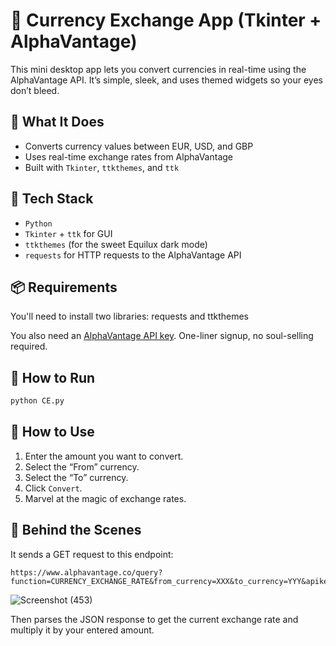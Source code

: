 # 💱 Currency Exchange App (Tkinter + AlphaVantage)

This mini desktop app lets you convert currencies in real-time using the AlphaVantage API. It’s simple, sleek, and uses themed widgets so your eyes don’t bleed. 

## 🧾 What It Does

* Converts currency values between EUR, USD, and GBP
* Uses real-time exchange rates from AlphaVantage
* Built with `Tkinter`, `ttkthemes`, and `ttk` 

## 🧪 Tech Stack

* `Python`
* `Tkinter` + `ttk` for GUI
* `ttkthemes` (for the sweet Equilux dark mode)
* `requests` for HTTP requests to the AlphaVantage API

## 📦 Requirements

You'll need to install two libraries:
requests and ttkthemes

You also need an [AlphaVantage API key](https://www.alphavantage.co/support/#api-key). One-liner signup, no soul-selling required.

## 🚀 How to Run

```bash
python CE.py
```

## 🎯 How to Use

1. Enter the amount you want to convert.
2. Select the “From” currency.
3. Select the “To” currency.
4. Click `Convert`.
5. Marvel at the magic of exchange rates.

## 🧠 Behind the Scenes

It sends a GET request to this endpoint:

```
https://www.alphavantage.co/query?function=CURRENCY_EXCHANGE_RATE&from_currency=XXX&to_currency=YYY&apikey=YOUR_KEY
```

![Screenshot (453)](https://github.com/user-attachments/assets/66c23b97-7142-4957-ae2f-804eb2c9736d)



Then parses the JSON response to get the current exchange rate and multiply it by your entered amount.


